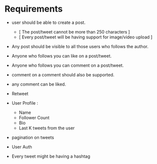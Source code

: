 # Requirements

 - user should be able to create a post.
   - [ The post/tweet cannot be more than 250 characters ] 
   - [ Every post/tweet will be having support for image/video upload ]

- Any post should be visible to all those users who follows the author.
- Anyone who follows you can like on a post/tweet.
- Anyone who follows you can comment on a post/tweet.
- comment on a comment should also be supported.
- any comment can be liked.
- Retweet

- User Profile :
    - Name
    - Follower Count
    - Bio
    - Last K tweets from the user
    

- pagination on tweets
- User Auth
- Every tweet might be having a hashtag
